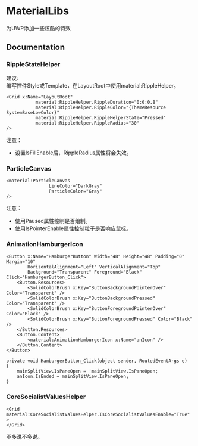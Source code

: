 # MaterialLibs
为UWP添加一些炫酷的特效
## Documentation
### RippleStateHelper
建议:  
编写控件Style或Template，在LayoutRoot中使用material:RippleHelper。
```
<Grid x:Name="LayoutRoot" 
           material:RippleHelper.RippleDuration="0:0:0.8" 
           material:RippleHelper.RippleColor="{ThemeResource SystemBaseLowColor}" 
           material:RippleHelper.RippleHelperState="Pressed" 
           material:RippleHelper.RippleRadius="30" 
/>
```
注意：
* 设置IsFillEnable后，RippleRadius属性将会失效。
### ParticleCanvas
```
<material:ParticleCanvas
                LineColor="DarkGray"
                ParticleColor="Gray"
/>
```
注意：
* 使用Paused属性控制是否绘制。
* 使用IsPointerEnable属性控制粒子是否响应鼠标。
### AnimationHamburgerIcon
```
<Button x:Name="HamburgerButton" Width="48" Height="48" Padding="0" Margin="10"
        HorizontalAlignment="Left" VerticalAlignment="Top"
        Background="Transparent" Foreground="Black" Click="HamburgerButton_Click">
    <Button.Resources>
        <SolidColorBrush x:Key="ButtonBackgroundPointerOver" Color="Transparent" />
        <SolidColorBrush x:Key="ButtonBackgroundPressed" Color="Transparent" />
        <SolidColorBrush x:Key="ButtonForegroundPointerOver" Color="Black" />
        <SolidColorBrush x:Key="ButtonForegroundPressed" Color="Black" />
    </Button.Resources>
    <Button.Content>
        <material:AnimationHamburgerIcon x:Name="anIcon" />
    </Button.Content>
</Button>
```

```
private void HamburgerButton_Click(object sender, RoutedEventArgs e)
{
    mainSplitView.IsPaneOpen = !mainSplitView.IsPaneOpen;
    anIcon.IsEnded = mainSplitView.IsPaneOpen;
}
```

### CoreSocialistValuesHelper
```
<Grid material:CoreSocialistValuesHelper.IsCoreSocialistValuesEnable="True" >
</Grid>
```
不多说不多说。